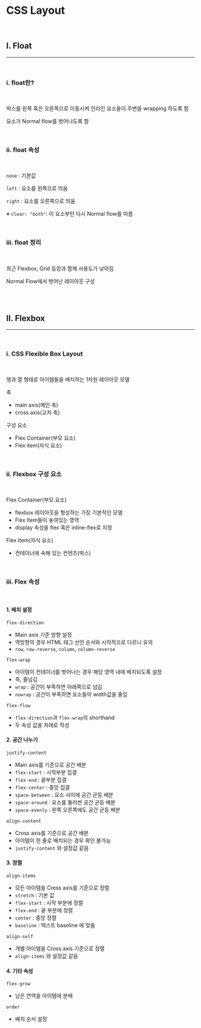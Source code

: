# CSS Layout
<br>

## <b>Ⅰ. Float</b>

---
<br>

### <b>ⅰ. float란?</b>
<br>

박스를 왼쪽 혹은 오른쪽으로 이동시켜 인라인 요소들이 주변을 wrapping 하도록 함  

요소가 Normal flow를 벗어나도록 함

<br>

### <b>ⅱ. float 속성</b>
<br>

`none` : 기본값

`left` : 요소를 왼쪽으로 띄움

`right` : 요소를 오른쪽으로 띄움

※ `clear: "both"`: 이 요소부턴 다시 Normal flow를 따름

<br>

### <b>ⅲ. float 정리</b>
<br>

최근 Flexbox, Grid 등장과 함께 사용도가 낮아짐  

Normal Flow에서 벗어난 레이아웃 구성

<br><br>

## <b>Ⅱ. Flexbox</b>

---
<br>

### <b>ⅰ. CSS Flexible Box Layout</b>
<br>

행과 열 형태로 아이템들을 배치하는 1차원 레이아웃 모델

축
- main axis(메인 축)
- cross axis(교차 축)

구성 요소
- Flex Container(부모 요소)
- Flex item(자식 요소)

<br>

### <b>ⅱ. Flexbox 구성 요소</b>
<br>

Flex Container(부모 요소)
- flexbox 레이아웃을 형성하는 가장 기본적인 모델
- Flex Item들이 놓여있는 영역
- display 속성을 flex 혹은 inline-flex로 지정

Flex Item(자식 요소)
- 컨테이너에 속해 있는 컨텐츠(박스)

<br>

### <b>ⅲ. Flex 속성</b>
<br>

#### <b>1. 배치 설정</b>

`flex-direction`

- Main axis 기준 방향 설정
- 역방향의 경우 HTML 태그 선언 순서와 시작적으로 다르니 유의
- `row`, `row-reverse`, `column`, `column-reverse`

`flex-wrap`

- 아이템이 컨테이너를 벗어나는 경우 해당 영역 내에 배치되도록 설정
- 즉, 줄넘김
- `wrap` : 공간이 부족하면 아래쪽으로 넘김
- `nowrap` : 공간이 부족하면 요소들의 width값을 줄임

`flex-flow`

- `flex-direction`과 `flex-wrap`의 shorthand
- 두 속성 값을 차례로 작성  

#### <b>2. 공간 나누기</b>

`justify-content`

- Main axis를 기준으로 공간 배분
- `flex-start` : 시작부분 집결
- `flex-end` : 끝부분 집결
- `flex-center` : 중앙 집결
- `space-between` : 요소 사이에 공간 균등 배분
- `space-around` : 요소를 둘러싼 공간 균등 배분
- `space-evenly` : 왼쪽 오른쪽에도 공간 균등 배분

`align-content`
- Cross axis를 기준으로 공간 배분  
- 아이템이 한 줄로 배치되는 경우 확인 불가능
- `justify-content` 와 설정값 같음

#### <b>3. 정렬</b>

`align-items`
- 모든 아이템을 Cress axis를 기준으로 정렬
- `stretch` : 기본 값
- `flex-start` : 시작 부분에 정렬
- `flex-end` : 끝 부분에 정렬
- `center` : 중앙 정렬
- `baseline` : 텍스트 baseline 에 맞춤

`align-self`
- 개별 아이템을 Cross axis 기준으로 정렬
- `align-items` 와 설정값 같음

#### <b>4. 기타 속성</b>

`flex-grow`
- 남은 연역을 아이템에 분배

`order`
- 배치 순서 설정


